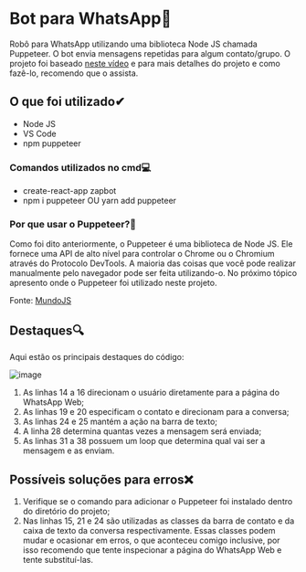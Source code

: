 # Bot para WhatsApp🤖
Robô para WhatsApp utilizando uma biblioteca Node JS chamada Puppeteer. O bot envia mensagens repetidas para algum contato/grupo. O projeto foi baseado [neste vídeo](https://www.youtube.com/watch?v=Cml20VkyB_A) e para mais detalhes do projeto e como fazê-lo, recomendo que o assista.

## O que foi utilizado✔
- Node JS 
- VS Code
- npm puppeteer

### Comandos utilizados no cmd💻
- create-react-app zapbot
- npm i puppeteer OU yarn add puppeteer

### Por que usar o Puppeteer?🤔
Como foi dito anteriormente, o Puppeteer é uma biblioteca de Node JS. Ele fornece uma API de alto nível para controlar o Chrome ou o Chromium através do Protocolo DevTools. A maioria das coisas que você pode realizar manualmente pelo navegador pode ser feita utilizando-o. No próximo tópico apresento onde o Puppeteer foi utilizado neste projeto.

Fonte: [MundoJS](https://www.mundojs.com.br/2020/03/24/conheca-o-puppeteer-uma-biblioteca-nodejs/)

## Destaques🔍
Aqui estão os principais destaques do código:

![image](https://user-images.githubusercontent.com/71889113/116451386-c876eb80-a832-11eb-8edf-e4bb120d047b.png)
1. As linhas 14 a 16 direcionam o usuário diretamente para a página do WhatsApp Web;
2. As linhas 19 e 20 especificam o contato e direcionam para a conversa;
3. As linhas 24 e 25 mantém a ação na barra de texto;
4. A linha 28 determina quantas vezes a mensagem será enviada;
5. As linhas 31 a 38 possuem um loop que determina qual vai ser a mensagem e as enviam.

## Possíveis soluções para erros❌
1. Verifique se o comando para adicionar o Puppeteer foi instalado dentro do diretório do projeto;
2. Nas linhas 15, 21 e 24 são utilizadas as classes da barra de contato e da caixa de texto da conversa respectivamente. Essas classes podem mudar e ocasionar em erros, o que aconteceu comigo inclusive, por isso recomendo que tente inspecionar a página do WhatsApp Web e tente substituí-las.
